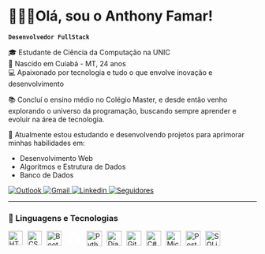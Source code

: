 # 👨🏾‍💻Olá, sou o Anthony Famar!

**`Desenvolvedor FullStack`**

🎓 Estudante de Ciência da Computação na UNIC  
📍 Nascido em Cuiabá - MT, 24 anos  
💻 Apaixonado por tecnologia e tudo o que envolve inovação e desenvolvimento

📚 Concluí o ensino médio no Colégio Master, e desde então venho explorando o universo da programação, buscando sempre aprender e evoluir na área de tecnologia.

🚀 Atualmente estou estudando e desenvolvendo projetos para aprimorar minhas habilidades em:
- Desenvolvimento Web
- Algoritmos e Estrutura de Dados
- Banco de Dados

<div>
    <a href = "mailto:anthonysouza75@hotmail.com.br">
    <img title="Outlook" src="https://img.shields.io/badge/Microsoft_Outlook-0078D4?logo=microsoft-outlook&logoColor=white&style=for-the-badge" 
    target="_blank">
    </a>
    <a href = "mailto:anthonykiller875@gmail.com">
    <img title="Gmail" src="https://img.shields.io/badge/Gmail-D14836?style=for-the-badge&logo=gmail&logoColor=white" 
    target="_blank">
    </a>
    <a href="www.linkedin.com/in/anthony-famar-74211b211" target="_blank">
    <img title="Linkedin" src="https://img.shields.io/badge/-LinkedIn-%230077B5?style=for-the-badge&logo=linkedin&logoColor=white" target="_blank">
    </a>
     <a href="https://github.com/anthonyfamar?tab=followers">
    <img alt="Seguidores" title="Me siga no GitHub" 
    src="https://custom-icon-badges.demolab.com/github/followers/Larissakich?color=%23E1AD0E&labelColor=C79600&style=for-the-badge&logo=github&label=Seguidores&logoColor=white"/>
    </a>
</div>

---

### 🤖 Linguagens e Tecnologias
<img 
    alt="HTML"
    title="HTML" 
    width="29px" 
    style="padding-right: 10px; float: left;" 
    src="https://cdn.jsdelivr.net/gh/devicons/devicon@latest/icons/html5/html5-original.svg" 
/>

<img 
    alt="CSS" 
    title="CSS"
    width="29px" 
    style="padding-right: 10px; float: left;" 
    src="https://cdn.jsdelivr.net/gh/devicons/devicon@latest/icons/css3/css3-original.svg" 
/>

<img 
    alt="Bootstrap"
    title="Bootstrap" 
    width="30px" 
    style="padding-right: 10px; float: left;" 
    src="https://cdn.jsdelivr.net/gh/devicons/devicon@latest/icons/bootstrap/bootstrap-original.svg" 
/>

<svg alt="GitHub" title="GitHub" xmlns="http://www.w3.org/2000/svg" width="31px" viewBox="0,0,256,256" style="fill:#FFFFFF; padding-right: 10px; float: left;">
  <g fill="#ffffff" fill-rule="nonzero" stroke="none" stroke-width="1" stroke-linecap="butt" stroke-linejoin="miter" stroke-miterlimit="10" stroke-dasharray="" stroke-dashoffset="0" font-family="none" font-weight="none" font-size="none" text-anchor="none" style="mix-blend-mode: normal">
    <g transform="scale(4,4)">
      <path d="M32,6c-14.359,0 -26,11.641 -26,26c0,12.277 8.512,22.56 19.955,25.286c-0.592,-0.141 -1.179,-0.299 -1.755,-0.479v-5.957c0,0 -0.975,0.325 -2.275,0.325c-3.637,0 -5.148,-3.245 -5.525,-4.875c-0.229,-0.993 -0.827,-1.934 -1.469,-2.509c-0.767,-0.684 -1.126,-0.686 -1.131,-0.92c-0.01,-0.491 0.658,-0.471 0.975,-0.471c1.625,0 2.857,1.729 3.429,2.623c1.417,2.207 2.938,2.577 3.721,2.577c0.975,0 1.817,-0.146 2.397,-0.426c0.268,-1.888 1.108,-3.57 2.478,-4.774c-6.097,-1.219 -10.4,-4.716 -10.4,-10.4c0,-2.928 1.175,-5.619 3.133,-7.792c-0.2,-0.567 -0.533,-1.714 -0.533,-3.583c0,-1.235 0.086,-2.751 0.65,-4.225c0,0 3.708,0.026 7.205,3.338c1.614,-0.47 3.341,-0.738 5.145,-0.738c1.804,0 3.531,0.268 5.145,0.738c3.497,-3.312 7.205,-3.338 7.205,-3.338c0.567,1.474 0.65,2.99 0.65,4.225c0,2.015 -0.268,3.19 -0.432,3.697c1.898,2.153 3.032,4.802 3.032,7.678c0,5.684 -4.303,9.181 -10.4,10.4c1.628,1.43 2.6,3.513 2.6,5.85v8.557c-0.576,0.181 -1.162,0.338 -1.755,0.479c11.443,-2.726 19.955,-13.009 19.955,-25.286c0,-14.359 -11.641,-26 -26,-26zM33.813,57.93c-0.599,0.042 -1.203,0.07 -1.813,0.07c0.61,0 1.213,-0.029 1.813,-0.07zM37.786,57.346c-1.164,0.265 -2.357,0.451 -3.575,0.554c1.218,-0.103 2.411,-0.29 3.575,-0.554zM32,58c-0.61,0 -1.214,-0.028 -1.813,-0.07c0.6,0.041 1.203,0.07 1.813,0.07zM29.788,57.9c-1.217,-0.103 -2.411,-0.289 -3.574,-0.554c1.164,0.264 2.357,0.451 3.574,0.554z"></path>
    </g>
  </g>
</svg>

<img 
    alt="Python" 
    title="Python"
    width="31px" 
    style="padding-right: 10px; float: left;" 
    src="https://cdn.jsdelivr.net/gh/devicons/devicon@latest/icons/python/python-original.svg" 
/>

<img 
    alt="Django" 
    title="Django"
    width="30px" 
    style="padding-right: 10px; float: left;" 
    src="https://cdn.jsdelivr.net/gh/devicons/devicon@latest/icons/django/django-plain.svg" 
/>

<img 
    alt="GitHub" 
    title="GitHub"
    width="30px" 
    style="padding-right: 10px; float: left;" 
    src="https://cdn.jsdelivr.net/gh/devicons/devicon@latest/icons/github/github-original.svg" 
/>

<img 
    alt="C#" 
    title="C#"
    width="30px" 
    style="padding-right: 10px; float: left;" 
    src="https://cdn.jsdelivr.net/gh/devicons/devicon@latest/icons/csharp/csharp-original.svg" 
/>

<img 
    alt="MicrosoftSqlServer" 
    title="MicrosoftSqlServer"
    width="30px" 
    style="padding-right: 10px; float: left;" 
    src="https://cdn.jsdelivr.net/gh/devicons/devicon@latest/icons/microsoftsqlserver/microsoftsqlserver-original.svg" 
/>

<img 
    alt="PostgreSQL" 
    title="PostgreSQL"
    width="30px" 
    style="padding-right: 10px; float: left;" 
    src="https://cdn.jsdelivr.net/gh/devicons/devicon@latest/icons/postgresql/postgresql-original.svg" 
/>

<img 
    alt="SQLite" 
    title="SQLite"
    width="30px" 
    style="padding-right: 10px; float: left;" 
    src="https://cdn.jsdelivr.net/gh/devicons/devicon@latest/icons/sqlite/sqlite-original.svg" 
/>